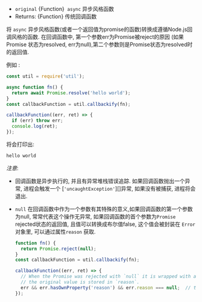 <!-- YAML
added: v8.2.0
-->

* `original` {Function}  `async` 异步风格函数
* Returns: {Function} 传统回调函数

将 `async` 异步风格函数(或者一个返回值为promise的函数)转换成遵循Node.js回调风格的函数. 在回调函数中, 第一个参数err为Promise被reject的原因 (如果Promise 状态为resolved, err为null),第二个参数则是Promise状态为resolved时的返回值.

例如 :

```js
const util = require('util');

async function fn() {
  return await Promise.resolve('hello world');
}
const callbackFunction = util.callbackify(fn);

callbackFunction((err, ret) => {
  if (err) throw err;
  console.log(ret);
});
```

将会打印出:

```txt
hello world
```

*注意*:

* 回调函数是异步执行的, 并且有异常堆栈错误追踪. 
如果回调函数抛出一个异常, 进程会触发一个 [`'uncaughtException'`][]异常, 如果没有被捕获, 进程将会退出.

* `null` 在回调函数中作为一个参数有其特殊的意义,如果回调函数的第一个参数为null, 常常代表这个操作无异常, 如果回调函数的首个参数为`Promise` rejected状态的返回值, 且值可以转换成布尔值false, 这个值会被封装在 `Error` 对象里, 可以通过属性`reason` 获取.
  ```js
  function fn() {
    return Promise.reject(null);
  }
  const callbackFunction = util.callbackify(fn);

  callbackFunction((err, ret) => {
    // When the Promise was rejected with `null` it is wrapped with an Error and
    // the original value is stored in `reason`.
    err && err.hasOwnProperty('reason') && err.reason === null;  // true
  });
  ```

